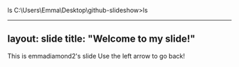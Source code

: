 ls
C:\Users\Emma\Desktop\github-slideshow>ls

---
layout: slide
title: "Welcome to my slide!"
---
This is emmadiamond2's slide
Use the left arrow to go back!


